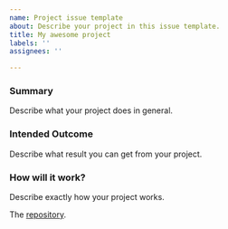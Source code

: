 ```yaml
---
name: Project issue template
about: Describe your project in this issue template.
title: My awesome project
labels: ''
assignees: ''

---
```


### Summary
Describe what your project does in general.

### Intended Outcome
Describe what result you can get from your project.

### How will it work?
Describe exactly how your project works.

The [repository]().

